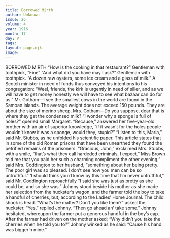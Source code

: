 ```yaml
---
title: Borrowed Mirth
author: Unknown
issue: 26
volume: 4
year: 1916
month: 17
day: V
tags:
layout: page.njk
image:
---
```

BORROWED MIRTH      “How is the cooking in that restaurant?”   Gentleman with toothpick, “Fine”   “And what did you have may I ask?”   Gentleman with toothpick. “A dozen raw oysters, some ice cream and a glass of milk.”      A Scotch minister in need of funds thus conveyed his intentions to his congregation:   “Weel, friends, the kirk is urgently in need of siller, and as we will have to get money honestly we will have to see what bazaar can do for us.”      Mr. Gotham—I see the smallest cows in the world are found in the Samoan Islands. The average weight does not exceed 150 pounds. They are about the size of merino sheep.   Mrs. Gotham—Do you suppose, dear that is where they get the condensed milk?      “I wonder why a sponge is full of holes?” queried small Margaret.    “Because,” answered her five-year-old brother with an air of superior knowledge, “if it wasn’t for the holes people wouldn’t know it was a sponge, would they, stupid?”      “Listen to this, Maria,” said Mr. Stubbs, as he unfolded his scientific paper. This article states that in some of the old Roman prisons that have been unearthed they found the petrified remains of the prisoners.    “Gracious, John,” exclaimed Mrs. Stubbs, with a smile, “that’s what they call hardeded criminals, I expect.”      Miss Brown told me that you paid her such a charming compliment the other evening,” said Mrs. Coddington to her husband, “something about her being pretty. The poor girl was so pleased. I don’t see how you men can be so untruthful.”   ‘I should think you’d know by this time that I’m never untruthful,” said Mr. Coddington reproachfully “I said she was just as pretty as she could be, and so she was.”      Johnny stood beside his mother as she made her selection from the huckster’s wagon, and the farmer told the boy to take a handful of cherries, but, according to the Ladies’ Home Journal. The child shook is head.   “What’s the matter? Don’t you like them?” asked the huckster.   “Yes,” replied Johnny.   “Then go ahead an’ take some.”   Johnny hesitated, whereupon the farmer put a generous handful in the boy’s cap. After the farmer had driven on the mother asked; “Why didn’t you take the cherries when he told you to?”    Johnny winked as he said: “Cause his hand was bigger’n mine.”   


